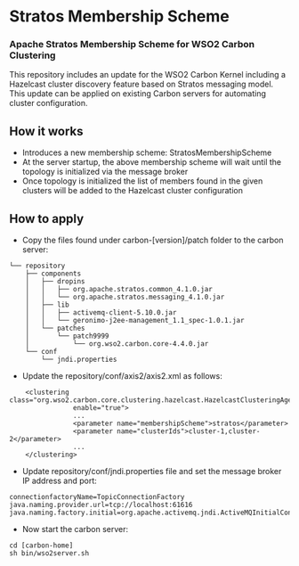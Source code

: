 # Stratos Membership Scheme 
### Apache Stratos Membership Scheme for WSO2 Carbon Clustering

This repository includes an update for the WSO2 Carbon Kernel including a Hazelcast cluster discovery feature based on Stratos messaging model. This update can be applied on existing Carbon servers for automating cluster configuration.

## How it works
- Introduces a new membership scheme: StratosMembershipScheme
- At the server startup, the above membership scheme will wait until the topology is initialized via the message broker
- Once topology is initialized the list of members found in the given clusters will be added to the Hazelcast cluster configuration

## How to apply

- Copy the files found under carbon-[version]/patch folder to the carbon server:

```
└── repository
    ├── components
    │   ├── dropins
    │   │   ├── org.apache.stratos.common_4.1.0.jar
    │   │   └── org.apache.stratos.messaging_4.1.0.jar
    │   ├── lib
    │   │   ├── activemq-client-5.10.0.jar
    │   │   └── geronimo-j2ee-management_1.1_spec-1.0.1.jar
    │   └── patches
    │       └── patch9999
    │           └── org.wso2.carbon.core-4.4.0.jar
    └── conf
        └── jndi.properties
```

- Update the repository/conf/axis2/axis2.xml as follows:

```
    <clustering class="org.wso2.carbon.core.clustering.hazelcast.HazelcastClusteringAgent"
                enable="true">
				...
		        <parameter name="membershipScheme">stratos</parameter>
		        <parameter name="clusterIds">cluster-1,cluster-2</parameter>
				...
	</clustering>
```

- Update repository/conf/jndi.properties file and set the message broker IP address and port:

```
connectionfactoryName=TopicConnectionFactory
java.naming.provider.url=tcp://localhost:61616
java.naming.factory.initial=org.apache.activemq.jndi.ActiveMQInitialContextFactory
```

- Now start the carbon server:

```
cd [carbon-home]
sh bin/wso2server.sh
```